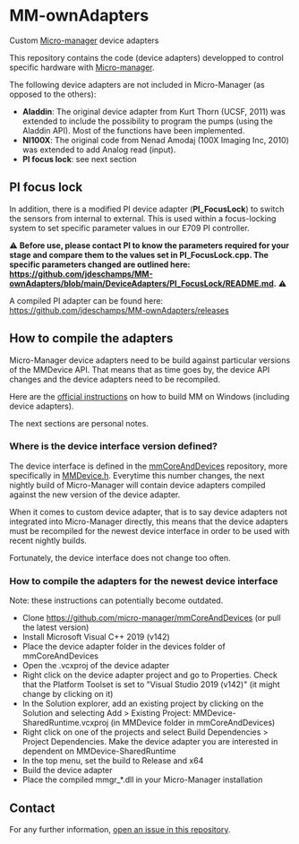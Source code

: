 # MM-ownAdapters
Custom [Micro-manager](https://micro-manager.org/ "Micro-manager website") device adapters

This repository contains the code (device adapters) developped to control specific hardware with [Micro-manager](https://micro-manager.org/ "Micro-manager website"). 

The following device adapters are not included in Micro-Manager (as opposed to the others):

* **Aladdin**: The original device adapter from Kurt Thorn (UCSF, 2011) was extended to include the possibility to program the pumps
(using the Aladdin API). Most of the functions have been implemented.
* **NI100X**: The original code from Nenad Amodaj (100X Imaging Inc, 2010) was extended to add Analog read (input).
* **PI focus lock**: see next section

## PI focus lock

In addition, there is a modified PI device adapter (**PI_FocusLock**) to switch the sensors from internal to external. This is used within a focus-locking system to set specific parameter values in our E709 PI controller. 

⚠️ **Before use, please contact PI to know the parameters required for your stage and compare them to the values set in PI_FocusLock.cpp. The specific parameters changed are outlined here: https://github.com/jdeschamps/MM-ownAdapters/blob/main/DeviceAdapters/PI_FocusLock/README.md.** ⚠️

A compiled PI adapter can be found here: https://github.com/jdeschamps/MM-ownAdapters/releases

## How to compile the adapters

Micro-Manager device adapters need to be build against particular versions of the MMDevice API. That means that as time goes by, the device API changes and the device adapters need to be recompiled.

Here are the [official instructions](https://micro-manager.org/Building_MM_on_Windows) on how to build MM on Windows (including device adapters).

The next sections are personal notes.

### Where is the device interface version defined?

The device interface is defined in the [mmCoreAndDevices](https://github.com/micro-manager/mmCoreAndDevices) repository, more specifically in [MMDevice.h](https://github.com/micro-manager/mmCoreAndDevices/blob/52af1c314f761116674c4600eedf6d1ece21a152/MMDevice/MMDevice.h#L30). Everytime this number changes, the next nightly build of Micro-Manager will contain device adapters compiled against the new version of the device adapter.

When it comes to custom device adapter, that is to say device adapters not integrated into Micro-Manager directly, this means that the device adapters must be recompiled for the newest device interface in order to be used with recent nightly builds.

Fortunately, the device interface does not change too often.

### How to compile the adapters for the newest device interface

Note: these instructions can potentially become outdated.

- Clone https://github.com/micro-manager/mmCoreAndDevices (or pull the latest version)
- Install Microsoft Visual C++ 2019 (v142)
- Place the device adapter folder in the devices folder of mmCoreAndDevices
- Open the .vcxproj of the device adapter
- Right click on the device adapter project and go to Properties. Check that the Platform Toolset is set to "Visual Studio 2019 (v142)" (it might change by clicking on it)
- In the Solution explorer, add an existing project by clicking on the Solution and selecting Add > Existing Project: MMDevice-SharedRuntime.vcxproj (in MMDevice folder in mmCoreAndDevices)
- Right click on one of the projects and select Build Dependencies > Project Dependencies. Make the device adapter you are interested in dependent on MMDevice-SharedRuntime
- In the top menu, set the build to Release and x64
- Build the device adapter
- Place the compiled mmgr_*.dll in your Micro-Manager installation 

## Contact

For any further information, [open an issue in this repository](https://github.com/jdeschamps/MM-ownAdapters/issues).
